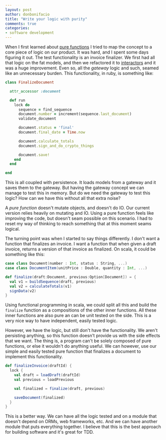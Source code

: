 ```yaml
---
layout: post
author: donbonifacio
title: "Write your logic with purity"
comments: true
categories:
- software development
---
```


When I first learned about [pure functions](http://www.riot-control.net/2014/04/10/pure-functions/)
I tried to map the concept to a core piece of logic on our product. It was hard,
and I spent some days figuring it out. The test functionality is an invoice
finalizer. We first had all that logic on the fat models, and then we refactored
it to [interactors](/2013/12/03/the-almighty-interactor/)
and it was a huge improvement. Even so, all the _gateway_ logic and such, seamed
like an unnecessary burden. This functionality, in ruby, is something like:

``` ruby
class FinalizeDocument

  attr_accessor :document

  def run
    lock do
      sequence = find_sequence
      document.number = increment(sequence.last_document)
      validate_document

      document.status = 'final'
      document.final_date = Time.now

      document.calculate_totals
      document.sign_and_do_crypto_things

      document.save!
    end
  end

end
```

<!-- more -->

This is all coupled with persistence. It loads models from a gateway and it
saves them to the gateway. But having the gateway concept we can manage to test
this in memory. But do we need the gateway to test this logic? How can we have
this without all that extra noise?

A _pure function_ doesn't mutate objects, and doesn't do IO. Our current version
relies heavily on mutating and IO. Using a pure function feels like improving
the code, but doesn't seam possible on this scenario. I had to reset my way
of thinking to reach something that at this moment seams logical.

The turning point was when I started to say things differently. I don't want
a function that finalizes an invoice. I want a function that when given a
draft invoice, returns a version of that invoice as finalized. On scala, it
could be something like this:

``` scala
case class Document(number : Int, status : String, ...)
case class DocumentItem(unitPrice : Double, quantity : Int, ...)

def finalize(draft:Document, previous:Option[Document]) = {
  val v1 = buildSequence(draft, previous)
  val v2 = calculateTotals(v1)
  signData(v2)
}
```

Using functional programming in scala, we could split all this and build the
`finalize` function as a compositions of the other inner functions. All these
inner functions are also pure an can be unit tested on the side. This is a very
nice way to have independent, easily tested logic.

However, we have the logic, but still don't have the functionality. We aren't
persisting anything, so this function doesn't provide us with the side effects
that we want. The thing is, a program can't be solely composed of pure functions,
or else it wouldn't do anything useful. We can however, use our simple and
easily tested pure function that finalizes a document to implement this
functionality.

``` scala
def finalizeInvoice(draftId) {
  lock {
    val draft = loadDraft(draftId)
    val previous = loadPrevious

    val finalized = finalize(draft, previous)

    saveDocument(finalized)
  }
}
```

This is a better way. We can have all the logic tested and on a module that
doesn't depend on ORMs, web frameworks, etc. And we can have another module
that puts everything together. I believe that this is the best approach for
building software and it's great for TDD.
